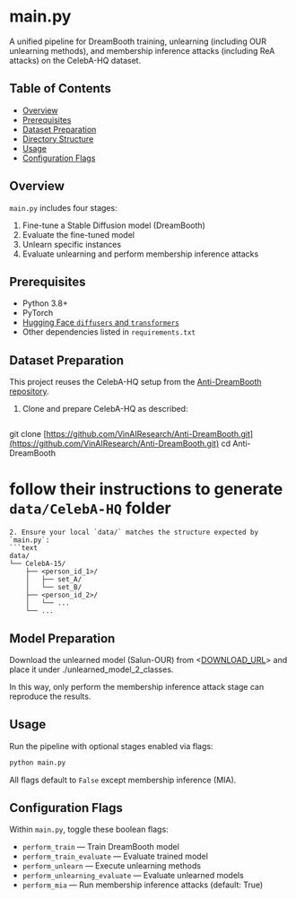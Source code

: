 # main.py

A unified pipeline for DreamBooth training, unlearning (including OUR unlearning methods), and membership inference attacks (including ReA attacks) on the CelebA-HQ dataset.

## Table of Contents

* [Overview](#overview)
* [Prerequisites](#prerequisites)
* [Dataset Preparation](#dataset-preparation)
* [Directory Structure](#directory-structure)
* [Usage](#usage)
* [Configuration Flags](#configuration-flags)

## Overview

`main.py` includes four stages:

1. Fine-tune a Stable Diffusion model (DreamBooth)
2. Evaluate the fine-tuned model
3. Unlearn specific instances
4. Evaluate unlearning and perform membership inference attacks


## Prerequisites

* Python 3.8+
* PyTorch
* [Hugging Face ](https://github.com/huggingface/diffusers)[`diffusers`](https://github.com/huggingface/diffusers)[ and ](https://github.com/huggingface/diffusers)[`transformers`](https://github.com/huggingface/diffusers)
* Other dependencies listed in `requirements.txt`


## Dataset Preparation

This project reuses the CelebA-HQ setup from the [Anti-DreamBooth repository](https://github.com/VinAIResearch/Anti-DreamBooth).

1. Clone and prepare CelebA-HQ as described:

   ```bash
   ```

git clone [https://github.com/VinAIResearch/Anti-DreamBooth.git](https://github.com/VinAIResearch/Anti-DreamBooth.git) cd Anti-DreamBooth


# follow their instructions to generate `data/CelebA-HQ` folder

````
2. Ensure your local `data/` matches the structure expected by `main.py`:
```text
data/
└── CelebA-15/
    ├── <person_id_1>/
    │   ├── set_A/
    │   └── set_B/
    ├── <person_id_2>/
    │   └── ...
    └── ...
````

## Model Preparation

Download the unlearned model (Salun-OUR) from <[DOWNLOAD_URL](https://drive.google.com/drive/folders/1IGPhyLhbSHJbhtgf725swKPIsz2VjO2j?usp=drive_link)> and place it under ./unlearned_model_2_classes.

In this way, only perform the membership inference attack stage can reproduce the results.

## Usage

Run the pipeline with optional stages enabled via flags:

```bash
python main.py
```

All flags default to `False` except membership inference (MIA).

## Configuration Flags

Within `main.py`, toggle these boolean flags:

* `perform_train` — Train DreamBooth model
* `perform_train_evaluate` — Evaluate trained model
* `perform_unlearn` — Execute unlearning methods
* `perform_unlearning_evaluate` — Evaluate unlearned models
* `perform_mia` — Run membership inference attacks (default: True)


